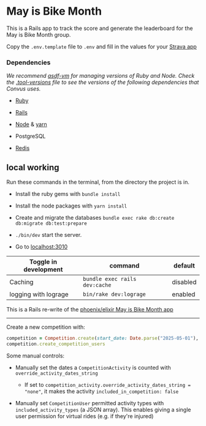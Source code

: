 # May is Bike Month

This is a Rails app to track the score and generate the leaderboard for the May is Bike Month group.

Copy the `.env.template` file to `.env` and fill in the values for your [Strava app](https://www.strava.com/settings/api)

### Dependencies

_We recommend [asdf-vm](https://asdf-vm.com/#/) for managing versions of Ruby and Node. Check the [.tool-versions](.tool-versions) file to see the versions of the following dependencies that Convus uses._

- [Ruby](http://www.ruby-lang.org/en/)

- [Rails](http://rubyonrails.org/)

- [Node](https://nodejs.org/en/) & [yarn](https://yarnpkg.com/en/)

- PostgreSQL

- [Redis](http://redis.io/)

## local working

Run these commands in the terminal, from the directory the project is in.

- Install the ruby gems with `bundle install`

- Install the node packages with `yarn install`

- Create and migrate the databases `bundle exec rake db:create db:migrate db:test:prepare`

- `./bin/dev` start the server.

- Go to [localhost:3010](http://localhost:3010)

| Toggle in development | command                      | default  |
| ---------             | -------                      | -------  |
| Caching               | `bundle exec rails dev:cache`| disabled |
| logging with lograge  | `bin/rake dev:lograge`       | enabled  |



This is a Rails re-write of the [phoenix/elixir May is Bike Month app](https://github.com/MayIsBikeMonth/may_is_bike_month-elixir)

---

Create a new competition with:

```ruby
competition = Competition.create(start_date: Date.parse("2025-05-01"), display_name: "2025")
competition.create_competition_users
```

Some manual controls:

- Manually set the dates a `CompetitionActivity` is counted with `override_activity_dates_string`
  - If set to `competition_activity.override_activity_dates_string = "none"`, it makes the activity `included_in_competition: false`

- Manually set `CompetitionUser` permitted activity types with `included_activity_types` (a JSON array). This enables giving a single user permission for virtual rides (e.g. if they're injured)
